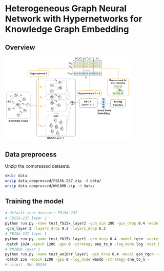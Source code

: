 # Heterogeneous Graph Neural Network with Hypernetworks for Knowledge Graph Embedding 

## Overview
<img src="model.png" alt="The architecture of HKGN." style="zoom:40%;" />

## Data preprocess
Unzip the compressed datasets.
```bash
mkdir data
unzip data_compressed/FB15k-237.zip -d data/
unzip data_compressed/WN18RR.zip -d data/
```

## Training the model

```bash
# default test dataset: FB15k-237
# FB25k-237 layer 2
python run.py -name test_fb15k_layer2 -gcn_dim 200 -gcn_drop 0.4 -model gen_rgcn -score_func conve -batch 1024 -epoch 1200 -gpu 0 -log_mode wandb -strategy one_to_n -test_batch 2048 -exp gen_ctx_conv_global_wo_r \
-gcn_layer 2 -layer2_drop 0.2 -layer1_drop 0.3
# FB15k-237 layer 1
python run.py -name test_fb15k_layer1 -gcn_drop 0.4 -model rgcn -score_func gen_conve -opn mult \
-batch 1024 -epoch 1200 -gpu 0 -strategy one_to_n -log_mode log -test_batch 2048 -exp gen_ctx_conv_global_wo_r
# WN18RR layer 1
python run.py -name test_wn18rr_layer1 -gcn_drop 0.4 -model gen_rgcn -score_func gen_conve -opn mult \
-batch 256 -epoch 1200 -gpu 0 -log_mode wandb -strategy one_to_n -
# ulimit -SHn 65536
```

